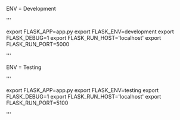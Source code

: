 ENV = Development

'''

export FLASK_APP=app.py
export FLASK_ENV=development
export FLASK_DEBUG=1
export FLASK_RUN_HOST='localhost'
export FLASK_RUN_PORT=5000

'''

ENV = Testing

'''

export FLASK_APP=app.py
export FLASK_ENV=testing
export FLASK_DEBUG=1
export FLASK_RUN_HOST='localhost'
export FLASK_RUN_PORT=5100

'''
